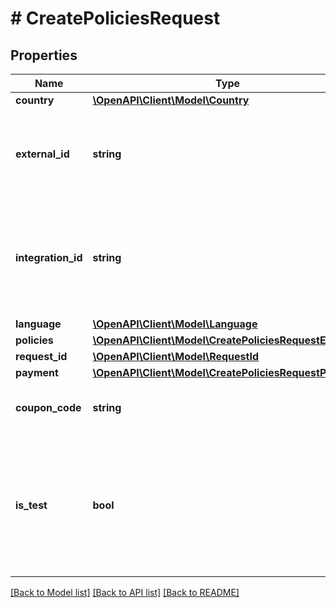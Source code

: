 # # CreatePoliciesRequest

## Properties

Name | Type | Description | Notes
------------ | ------------- | ------------- | -------------
**country** | [**\OpenAPI\Client\Model\Country**](Country.md) |  | 
**external_id** | **string** | Identifier of a sale/customer in an external system. You can use your own policy id here. | [optional] 
**integration_id** | **string** | This value is provided by simplesurance. The field is used to identify requests coming from the partner. | 
**language** | [**\OpenAPI\Client\Model\Language**](Language.md) |  | [optional] 
**policies** | [**\OpenAPI\Client\Model\CreatePoliciesRequestEntry[]**](CreatePoliciesRequestEntry.md) |  | 
**request_id** | [**\OpenAPI\Client\Model\RequestId**](RequestId.md) |  | [optional] 
**payment** | [**\OpenAPI\Client\Model\CreatePoliciesRequestPayment**](CreatePoliciesRequestPayment.md) |  | [optional] 
**coupon_code** | **string** | Discount code to be used for the created policies | [optional] 
**is_test** | **bool** | Send true in the case of creating a test certificate. Should always be used when creating test policies in simplesurance production environment. | [optional] 

[[Back to Model list]](../../README.md#documentation-for-models) [[Back to API list]](../../README.md#documentation-for-api-endpoints) [[Back to README]](../../README.md)


